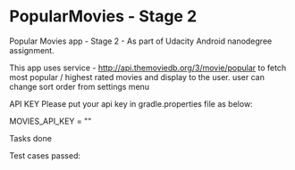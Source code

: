 # PopularMovies - Stage 2

Popular Movies app - Stage 2 - As part of Udacity Android nanodegree assignment.

This app uses service - http://api.themoviedb.org/3/movie/popular to fetch most popular / highest rated movies and display to the user.
user can change sort order from settings menu

API KEY
Please put your api key in gradle.properties file as below:

MOVIES_API_KEY = "<your key>"


Tasks done 


Test cases passed:

